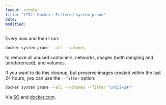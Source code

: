 ```yaml
---
layout: single
title: "(TIL) Docker: Filtered system prune"
date:
modified:
---
```


Every now and then I run:

```bash
docker system prune --all --volumes
```

to remove all unused containers, networks, images (both dangling and unreferenced), and volumes.

If you want to do this cleanup, but preserve images created within the last 24 hours,
you can use the `--filter` option:

```bash
docker system prune --all --volumes --filter "until=24h"
```

Via [SO](https://stackoverflow.com/a/45143234/1257318)
and [docker.com](https://docs.docker.com/engine/reference/commandline/system_prune/).
